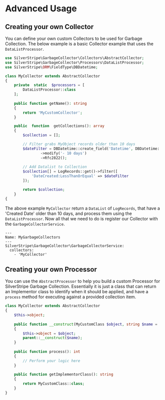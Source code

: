 # Advanced Usage

## Creating your own Collector

You can define your own custom Collectors to be used for Garbage Collection. The below example is a basic Collector example that uses the `DataListProcessor`.

```php
use SilverStripe\GarbageCollector\Collectors\AbstractCollector;
use SilverStripe\GarbageCollector\Processors\DataListProcessor;
use SilverStripe\ORM\FieldType\DBDatetime;

class MyCollector extends AbstractCollector
{
    private  static  $processors = [
        DataListProcessor::class
    ];
    
    public function getName(): string
    {
        return 'MyCustomCollector';
    }

    public  function  getCollections(): array
    {
        $collection = [];

        // Filter grabs MyObject records older than 10 days
        $dateFilter = DBDatetime::create_field('Datetime', DBDatetime::now()->Rfc2822());
                ->modify('- 10 days')
                ->Rfc2822();
        
        // Add Datalist to Collection
        $collection[] = LogRecords::get()->filter([
            'DateCreated:LessThanOrEqual' => $dateFilter
        ]);

        return $collection;
    }
{
```

The above example `MyCollector` return a `DataList` of `LogRecords`, that have a 'Created Date' older than 10 days, and process them using the `DataListProcessor`. Now all that we need to do is register our Collector with the `GarbageCollectorService`.

```
---
Name: MyGarbageCollectors
---
SilverStripe\GarbageCollector\GarbageCollectorService:
  collectors:
    - 'MyCollector'
```

## Creating your own Processor

You can use the `AbstractProcessor` to help you build a custom Processor for SilverStripe Garbage Collection. Essentially it is just a class that can return an Implementor class to identify when it should be applied, and have a `process` method for executing against a provided collection item.

```php
class MyCollector extends AbstractCollector
{
    $this->object;
    
    public function __construct(MyCustomClass $object, string $name = '')
    {
        $this->object = $object;
        parent::__construct($name);
    }
    
    public function process(): int
    {
        // Perform your logic here
    }
    
    public function getImplementorClass(): string
    {
        return MyCustomClass::class;
    }
}
```
